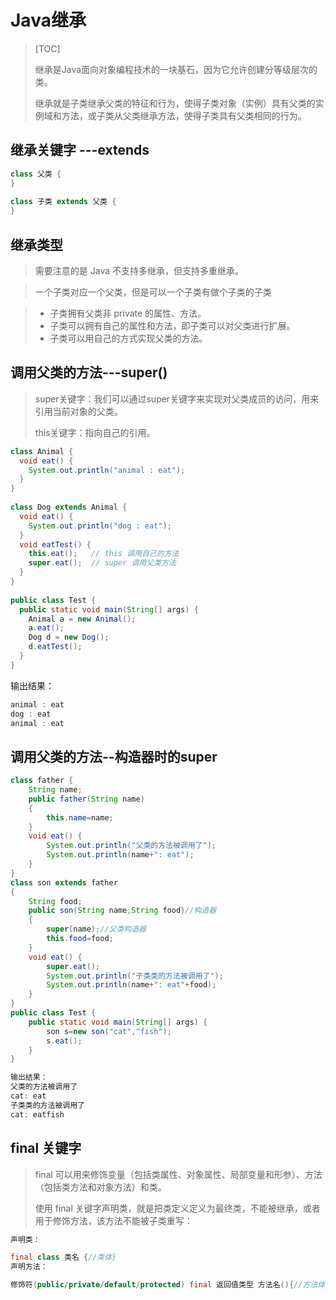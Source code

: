 # Java继承

> [TOC]
>
> 继承是Java面向对象编程技术的一块基石，因为它允许创建分等级层次的类。
>
> 继承就是子类继承父类的特征和行为，使得子类对象（实例）具有父类的实例域和方法，或子类从父类继承方法，使得子类具有父类相同的行为。

## 继承关键字  ---extends

```java
class 父类 {
}
 
class 子类 extends 父类 {
}
```

## 继承类型 

> 需要注意的是 Java 不支持多继承，但支持多重继承。

> 一个子类对应一个父类，但是可以一个子类有做个子类的子类

> - 子类拥有父类非 private 的属性、方法。
> - 子类可以拥有自己的属性和方法，即子类可以对父类进行扩展。
> - 子类可以用自己的方式实现父类的方法。

## 调用父类的方法---super()

> super关键字：我们可以通过super关键字来实现对父类成员的访问，用来引用当前对象的父类。
>
> this关键字：指向自己的引用。

```java
class Animal {
  void eat() {
    System.out.println("animal : eat");
  }
}
 
class Dog extends Animal {
  void eat() {
    System.out.println("dog : eat");
  }
  void eatTest() {
    this.eat();   // this 调用自己的方法
    super.eat();  // super 调用父类方法
  }
}
 
public class Test {
  public static void main(String[] args) {
    Animal a = new Animal();
    a.eat();
    Dog d = new Dog();
    d.eatTest();
  }
}
```

输出结果：

```java
animal : eat
dog : eat
animal : eat
```

## 调用父类的方法--构造器时的super

```java
class father {
    String name;
    public father(String name)
    {
        this.name=name;
    }
    void eat() {
        System.out.println("父类的方法被调用了");
        System.out.println(name+": eat");
    }
}
class son extends father
{
    String food;
    public son(String name,String food)//构造器
    {
        super(name);//父类构造器
        this.food=food;
    }
    void eat() {
        super.eat();
        System.out.println("子类类的方法被调用了");
        System.out.println(name+": eat"+food);
    }
}
public class Test {
    public static void main(String[] args) {
        son s=new son("cat","fish");
        s.eat();
    }
}
```

```java
输出结果：
父类的方法被调用了
cat: eat
子类类的方法被调用了
cat: eatfish
```

## final 关键字

>  final 可以用来修饰变量（包括类属性、对象属性、局部变量和形参）、方法（包括类方法和对象方法）和类。 
>
>  使用 final 关键字声明类，就是把类定义定义为最终类，不能被继承，或者用于修饰方法，该方法不能被子类重写： 

```java
声明类：

final class 类名 {//类体}
声明方法：

修饰符(public/private/default/protected) final 返回值类型 方法名(){//方法体}
```

